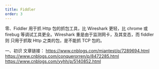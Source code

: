 ```yaml
---
title: Fiddler
order: 3
---
```


零、Fiddler
用于抓 Http 包的抓包工具，比 Wireshark 更轻，比 chrome 或 firebug 等调试工具更全。Wireshark 重是由于监测网卡，及其变态，而 fiddler 则
只用于抓取 Http 之类的包，是不能抓 TCP 包的。

一、初识
文章链接：
https://www.cnblogs.com/miantest/p/7289694.html
https://www.cnblogs.com/conquerorren/p/8472285.html
https://www.cnblogs.com/yyhh/p/5140852.html
